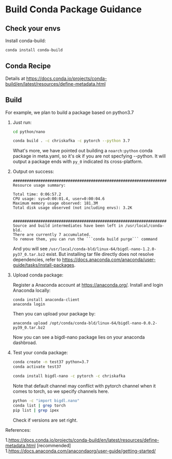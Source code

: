 # Build Conda Package Guidance

## Check your envs
Install conda-build:
```bash
conda install conda-build
```
## Conda Recipe
Details at https://docs.conda.io/projects/conda-build/en/latest/resources/define-metadata.html

## Build
For example, we plan to build a package based on python3.7
1. Just run:
    ```bash
    cd python/nano

    conda build . -c chriskafka -c pytorch --python 3.7
    ```
   What's more, we have pointed out building a `noarch:python` conda package in meta.yaml, so it's ok if you are not specfying --python. It will output a package ends with `py_0` indicated its cross-platform.  
1. Output on success:
    ```
    ####################################################################################
    Resource usage summary:

    Total time: 0:06:57.2
    CPU usage: sys=0:00:01.4, user=0:00:04.6
    Maximum memory usage observed: 181.3M
    Total disk usage observed (not including envs): 3.2K


    ####################################################################################
    Source and build intermediates have been left in /usr/local/conda-bld.
    There are currently 7 accumulated.
    To remove them, you can run the ```conda build purge``` command
    ```
    And you will see `/usr/local/conda-bld/linux-64/bigdl-nano-1.2.0-py37_0.tar.bz2` exist. But installing tar file directly does not resolve dependencies, refer to  https://docs.anaconda.com/anaconda/user-guide/tasks/install-packages.

1. Upload conda package:
   
   Register a Anaconda account at https://anaconda.org/. Install and login Anaconda locally:
   ```
   conda install anaconda-client
   anaconda login
   ```
   Then you can upload your package by:
   ```
   anaconda upload /opt/conda/conda-bld/linux-64/bigdl-nano-0.0.2-py39_0.tar.bz2
   ```
   Now you can see a bigdl-nano package lies on your anaconda dashbroad.

1. Test your conda package:
    ```bash
    conda create -n test37 python=3.7
    conda activate test37

    conda install bigdl-nano -c pytorch -c chriskafka
    ```
    Note that default channel may conflict with pytorch channel when it comes to torch, so we specify channels here.
    ```bash
    python -c "import bigdl.nano"
    conda list | grep torch
    pip list | grep ipex
    ```
    Check if versions are set right.

References:

1.https://docs.conda.io/projects/conda-build/en/latest/resources/define-metadata.html [recommended]
1.https://docs.anaconda.com/anacondaorg/user-guide/getting-started/
